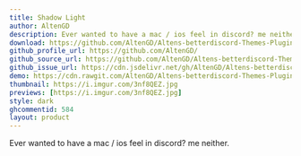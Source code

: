 ```yaml
---
title: Shadow Light
author: AltenGD
description: Ever wanted to have a mac / ios feel in discord? me neither.
download: https://github.com/AltenGD/Altens-betterdiscord-Themes-Plugins/blob/master/Themes/FrostedGlassRewrite.theme.css
github_profile_url: https://github.com/AltenGD/
github_source_url: https://github.com/AltenGD/Altens-betterdiscord-Themes-Plugins/blob/master/Themes/FrostedGlassRewrite.theme.css
github_issue_url: https://cdn.jsdelivr.net/gh/AltenGD/Altens-betterdiscord-Themes-Plugins@issues
demo: https://cdn.rawgit.com/AltenGD/Altens-betterdiscord-Themes-Plugins/master/Themes/FrostedGlassRewrite.theme.css
thumbnail: https://i.imgur.com/3nf8QEZ.jpg
previews: [https://i.imgur.com/3nf8QEZ.jpg]
style: dark
ghcommentid: 584 
layout: product
---
```

Ever wanted to have a mac / ios feel in discord? me neither.